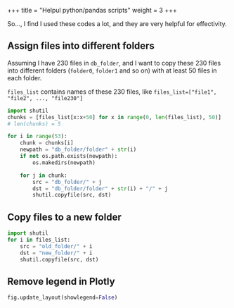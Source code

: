 +++
title = "Helpul python/pandas scripts"
weight = 3
+++ 

So..., I find I used these codes a lot, and they are very helpful for effectivity.

## Assign files into different folders
Assuming I have 230 files in `db_folder`, and I want to copy these 230 files into different folders (`folder0`, `folder1` and so on) with at least 50 files in each folder.

`files_list` contains names of these 230 files, like `files_list=["file1", "file2", ..., "file230"]`
```python
import shutil
chunks = [files_list[x:x+50] for x in range(0, len(files_list), 50)]
# len(chunks) = 5

for i in range(53):
    chunk = chunks[i]
    newpath = "db_folder/folder" + str(i)
    if not os.path.exists(newpath):
        os.makedirs(newpath)

    for j in chunk:
        src = "db_folder/" + j
        dst = "db_folder/folder" + str(i) + "/" + j
        shutil.copyfile(src, dst)
```

## Copy files to a new folder
```python
import shutil
for i in files_list:
    src = "old_folder/" + i
    dst = "new_folder/" + i
    shutil.copyfile(src, dst)
```

## Remove legend in Plotly
```python
fig.update_layout(showlegend=False)
```
